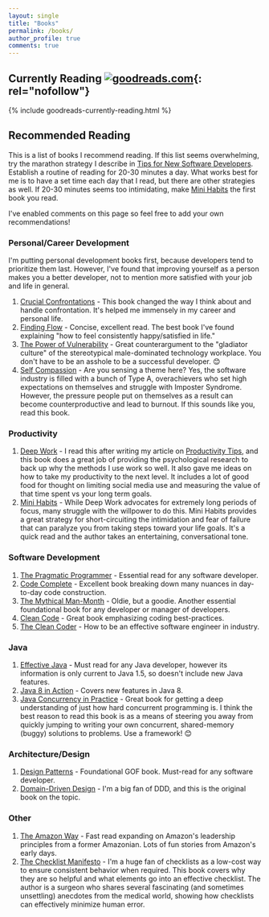 ```yaml
---
layout: single
title: "Books"
permalink: /books/
author_profile: true
comments: true
---
```


## Currently Reading [![goodreads.com](https://www.goodreads.com/images/widget/widget_logo.gif)](https://www.goodreads.com/){: rel="nofollow"}

{% include goodreads-currently-reading.html %}

## Recommended Reading

This is a list of books I recommend reading. If this list seems overwhelming, try the marathon strategy I describe in [Tips for New Software Developers](/tips-for-new-software-developers/). Establish a routine of reading for 20-30 minutes a day. What works best for me is to have a set time each day that I read, but there are other strategies as well. If 20-30 minutes seems too intimidating, make [Mini Habits](https://www.amazon.com/Mini-Habits-Smaller-Bigger-Results/dp/1494882272) the first book you read.

I've enabled comments on this page so feel free to add your own recommendations!

### Personal/Career Development

I'm putting personal development books first, because developers tend to prioritize them last. However, I've found that improving yourself as a person makes you a better developer, not to mention more satisfied with your job and life in general.

1. [Crucial Confrontations](https://www.amazon.com/Crucial-Confrontations-Resolving-Promises-Expectations/dp/0071446524) - This book changed the way I think about and handle confrontation. It's helped me immensely in my career and personal life.
1. [Finding Flow](https://www.amazon.com/Finding-Flow-Psychology-Engagement-Masterminds/dp/0465024114) - Concise, excellent read. The best book I've found explaining "how to feel consistently happy/satisfied in life."
1. [The Power of Vulnerability](https://www.amazon.com/Power-Vulnerability-Teachings-Authenticity-Connection/dp/B00D1Z9RFU) - Great counterargument to the "gladiator culture" of the stereotypical male-dominated technology workplace. You don't have to be an asshole to be a successful developer. 😊
1. [Self Compassion](https://www.amazon.com/Self-Compassion-Proven-Power-Being-Yourself/dp/0061733520) - Are you sensing a theme here? Yes, the software industry is filled with a bunch of Type A, overachievers who set high expectations on themselves and struggle with Imposter Syndrome. However, the pressure people put on themselves as a result can become counterproductive and lead to burnout. If this sounds like you, read this book.

### Productivity

1. [Deep Work](https://www.amazon.com/Deep-Work-Focused-Success-Distracted/dp/1455586692) - I read this after writing my article on [Productivity Tips](/productivity-tips/), and this book does a great job of providing the psychological research to back up why the methods I use work so well. It also gave me ideas on how to take my productivity to the next level. It includes a lot of good food for thought on limiting social media use and measuring the value of that time spent vs your long term goals.
1. [Mini Habits](https://www.amazon.com/Mini-Habits-Smaller-Bigger-Results/dp/1494882272) - While Deep Work advocates for extremely long periods of focus, many struggle with the willpower to do this. Mini Habits provides a great strategy for short-circuiting the intimidation and fear of failure that can paralyze you from taking steps toward your life goals. It's a quick read and the author takes an entertaining, conversational tone.

### Software Development

1. [The Pragmatic Programmer](https://www.amazon.com/Pragmatic-Programmer-Journeyman-Master/dp/020161622X) - Essential read for any software developer.
1. [Code Complete](https://www.amazon.com/Code-Complete-Practical-Handbook-Construction/dp/0735619670) - Excellent book breaking down many nuances in day-to-day code construction.
1. [The Mythical Man-Month](https://www.amazon.com/Mythical-Man-Month-Software-Engineering-Anniversary/dp/0201835959) - Oldie, but a goodie. Another essential foundational book for any developer or manager of developers.
1. [Clean Code](https://www.amazon.com/Clean-Code-Handbook-Software-Craftsmanship/dp/0132350882) - Great book emphasizing coding best-practices.
1. [The Clean Coder](https://www.amazon.com/Clean-Coder-Conduct-Professional-Programmers/dp/0137081073) - How to be an effective software engineer in industry.

### Java

1. [Effective Java](https://www.amazon.com/Effective-Java-2nd-Joshua-Bloch/dp/0321356683) - Must read for any Java developer, however its information is only current to Java 1.5, so doesn't include new Java features.
1. [Java 8 in Action](https://www.amazon.com/Java-Action-Lambdas-functional-style-programming/dp/1617291994) - Covers new features in Java 8.
1. [Java Concurrency in Practice](https://www.amazon.com/Java-Concurrency-Practice-Brian-Goetz/dp/0321349601) - Great book for getting a deep understanding of just how hard concurrent programming is. I think the best reason to read this book is as a means of steering you away from quickly jumping to writing your own concurrent, shared-memory (buggy) solutions to problems. Use a framework! 😊

### Architecture/Design

1. [Design Patterns](https://www.amazon.com/Design-Patterns-Elements-Reusable-Object-Oriented/dp/0201633612) - Foundational GOF book. Must-read for any software developer.
1. [Domain-Driven Design](https://www.amazon.com/Domain-Driven-Design-Tackling-Complexity-Software/dp/0321125215) - I'm a big fan of DDD, and this is the original book on the topic.

### Other

1. [The Amazon Way](https://www.amazon.com/Amazon-Way-Leadership-Principles-Disruptive/dp/1499296770) - Fast read expanding on Amazon's leadership principles from a former Amazonian. Lots of fun stories from Amazon's early days.
1. [The Checklist Manifesto](https://www.amazon.com/Checklist-Manifesto-How-Things-Right/dp/0312430000) - I'm a huge fan of checklists as a low-cost way to ensure consistent behavior when required. This book covers why they are so helpful and what elements go into an effective checklist. The author is a surgeon who shares several fascinating (and sometimes unsettling) anecdotes from the medical world, showing how checklists can effectively minimize human error.
